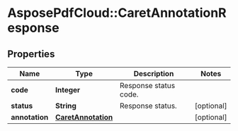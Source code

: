 # AsposePdfCloud::CaretAnnotationResponse


## Properties
Name | Type | Description | Notes
------------ | ------------- | ------------- | -------------
**code** | **Integer** | Response status code. | 
**status** | **String** | Response status. | [optional] 
**annotation** | [**CaretAnnotation**](CaretAnnotation.md) |  | [optional] 


